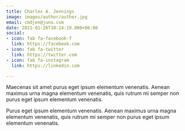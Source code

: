 ```yaml
---
title: Charles A. Jennings
image: images/author/author.jpg
email: cmdjen@juno.com
date: 2021-01-26T10:14:19.000+06:00
social:
- icon: fab fa-facebook-f
  link: https://facebook.com
- icon: fab fa-twitter
  link: https://twitter.com
- icon: fab fa-instagram
  link: https://linkedin.com

---
```

Maecenas sit amet purus eget ipsum elementum venenatis. Aenean maximus urna magna elementum venenatis, quis rutrum mi semper non purus eget ipsum elementum venenatis.

Purus eget ipsum elementum venenatis. Aenean maximus urna magna elementum venenatis, quis rutrum mi semper non purus eget ipsum elementum venenatis.